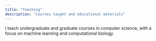 ```yaml
---
title: "Teaching"
description: "Courses taught and educational materials"
---
```


I teach undergraduate and graduate courses in computer science, with a focus on machine learning and computational biology.